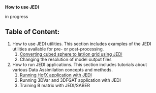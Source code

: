 **How to use JEDI**

<div class="alert alert-block alert-warning"> in progress </div>


## Table of Content:
1. How to use JEDI utilities. This section includes examples of the JEDI utilities available for pre- or post-processing.
   1. [Converting cubed sphere to lat/lon grid using JEDI](https://mer-a-o.github.io/howtojedi/jedi_utils/run_convert_to_latlon/convert_to_latlon.html)
   2. Changing the resolution of model output files
2. How to run JEDI applications. This section includes tutorials about various Data Assimilation concepts and methods.
   1. [Running HofX application with JEDI](https://mer-a-o.github.io/howtojedi/jedi_applications/run_hofx/run_hofx.html)
   2. Running 3DVar and 3DFGAT application with JEDI
   3. Training B matrix with JEDI/SABER

